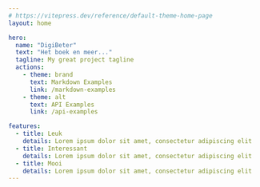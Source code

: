 ```yaml
---
# https://vitepress.dev/reference/default-theme-home-page
layout: home

hero:
  name: "DigiBeter"
  text: "Het boek en meer..."
  tagline: My great project tagline
  actions:
    - theme: brand
      text: Markdown Examples
      link: /markdown-examples
    - theme: alt
      text: API Examples
      link: /api-examples

features:
  - title: Leuk
    details: Lorem ipsum dolor sit amet, consectetur adipiscing elit
  - title: Interessant
    details: Lorem ipsum dolor sit amet, consectetur adipiscing elit
  - title: Mooi
    details: Lorem ipsum dolor sit amet, consectetur adipiscing elit
---
```


